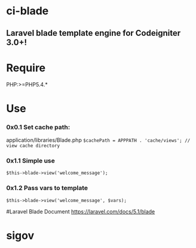 # ci-blade
Laravel blade template engine for Codeigniter 3.0+!
---

# Require
PHP:>=PHP5.4.*

# Use
### 0x0.1 Set cache path:
application/libraries/Blade.php
`$cachePath = APPPATH . 'cache/views'; // view cache directory`


### 0x1.1 Simple use

`$this->blade->view('welcome_message');`

### 0x1.2 Pass vars to template

`$this->blade->view('welcome_message', $vars);`

#Laravel Blade Document
https://laravel.com/docs/5.1/blade
# sigov
